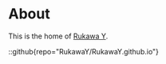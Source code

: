 # About
This is the home of [Rukawa Y](https://github.com/RukawaY/RukawaY.github.io).

::github{repo="RukawaY/RukawaY.github.io"}

